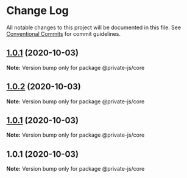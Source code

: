# Change Log

All notable changes to this project will be documented in this file.
See [Conventional Commits](https://conventionalcommits.org) for commit guidelines.

## [1.0.1](https://github.com/tp953704/privateJs/compare/@private-js/core@1.0.2...@private-js/core@1.0.1) (2020-10-03)

**Note:** Version bump only for package @private-js/core





## [1.0.2](https://github.com/tp953704/privateJs/compare/@private-js/core@1.0.1-alpha.0...@private-js/core@1.0.2) (2020-10-03)

**Note:** Version bump only for package @private-js/core





## [1.0.1](https://github.com/tp953704/privateJs/compare/@private-js/core@1.0.1-alpha.0...@private-js/core@1.0.1) (2020-10-03)

**Note:** Version bump only for package @private-js/core





## 1.0.1 (2020-10-03)

**Note:** Version bump only for package @private-js/core
